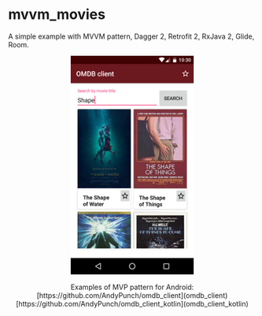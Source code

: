 # mvvm_movies
A simple example with MVVM pattern, Dagger 2, Retrofit 2, RxJava 2, Glide, Room.
<p align="center">
  <img src="https://raw.githubusercontent.com/AndyPunch/mvvm_movies/master/app/screenshots/1.png" width="250">
</p>

<p align="center">
  Examples of MVP pattern for Android:<br>
  [https://github.com/AndyPunch/omdb_client](omdb_client)<br>
  [https://github.com/AndyPunch/omdb_client_kotlin](omdb_client_kotlin)
</p>

